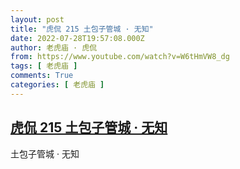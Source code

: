 ```yaml
---
layout: post
title: "虎侃 215 土包子管城 · 无知"
date: 2022-07-28T19:57:08.000Z
author: 老虎庙 · 虎侃
from: https://www.youtube.com/watch?v=W6tHmVW8_dg
tags: [ 老虎庙 ]
comments: True
categories: [ 老虎庙 ]
---
```

<!--1659038228000-->
[虎侃 215 土包子管城 · 无知](https://www.youtube.com/watch?v=W6tHmVW8_dg)
------

<div>
土包子管城 · 无知
</div>
